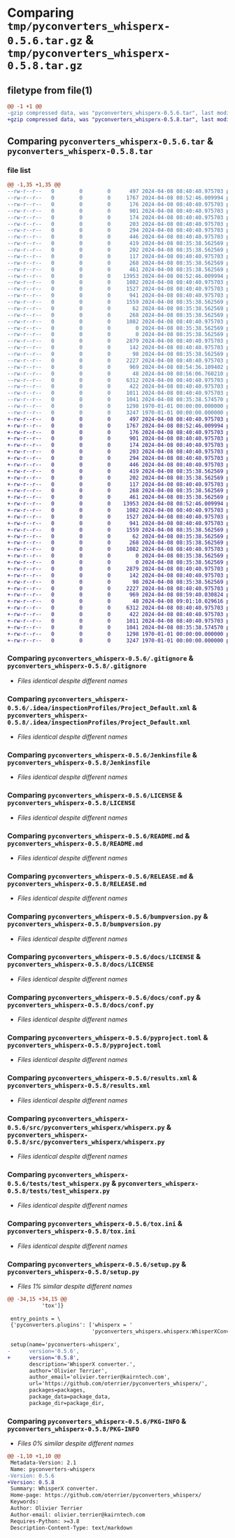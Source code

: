 # Comparing `tmp/pyconverters_whisperx-0.5.6.tar.gz` & `tmp/pyconverters_whisperx-0.5.8.tar.gz`

## filetype from file(1)

```diff
@@ -1 +1 @@
-gzip compressed data, was "pyconverters_whisperx-0.5.6.tar", last modified: Fri Jan  1 00:00:00 2016, max compression
+gzip compressed data, was "pyconverters_whisperx-0.5.8.tar", last modified: Fri Jan  1 00:00:00 2016, max compression
```

## Comparing `pyconverters_whisperx-0.5.6.tar` & `pyconverters_whisperx-0.5.8.tar`

### file list

```diff
@@ -1,35 +1,35 @@
--rw-r--r--   0        0        0      497 2024-04-08 08:40:40.975703 pyconverters_whisperx-0.5.6/.bumpversion.cfg
--rw-r--r--   0        0        0     1767 2024-04-08 08:52:46.009994 pyconverters_whisperx-0.5.6/.gitignore
--rw-r--r--   0        0        0      176 2024-04-08 08:40:40.975703 pyconverters_whisperx-0.5.6/.idea/.gitignore
--rw-r--r--   0        0        0      901 2024-04-08 08:40:40.975703 pyconverters_whisperx-0.5.6/.idea/inspectionProfiles/Project_Default.xml
--rw-r--r--   0        0        0      174 2024-04-08 08:40:40.975703 pyconverters_whisperx-0.5.6/.idea/inspectionProfiles/profiles_settings.xml
--rw-r--r--   0        0        0      203 2024-04-08 08:40:40.975703 pyconverters_whisperx-0.5.6/.idea/misc.xml
--rw-r--r--   0        0        0      294 2024-04-08 08:40:40.975703 pyconverters_whisperx-0.5.6/.idea/modules.xml
--rw-r--r--   0        0        0      446 2024-04-08 08:40:40.975703 pyconverters_whisperx-0.5.6/.idea/pyconverters_whisperx.iml
--rw-r--r--   0        0        0      419 2024-04-08 08:35:38.562569 pyconverters_whisperx-0.5.6/.pre-commit-config.yaml
--rw-r--r--   0        0        0      202 2024-04-08 08:35:38.562569 pyconverters_whisperx-0.5.6/.readthedocs.yml
--rw-r--r--   0        0        0      117 2024-04-08 08:40:40.975703 pyconverters_whisperx-0.5.6/AUTHORS.md
--rw-r--r--   0        0        0      268 2024-04-08 08:35:38.562569 pyconverters_whisperx-0.5.6/CHANGELOG.md
--rw-r--r--   0        0        0      461 2024-04-08 08:35:38.562569 pyconverters_whisperx-0.5.6/Dockerfile
--rw-r--r--   0        0        0    13953 2024-04-08 08:52:46.009994 pyconverters_whisperx-0.5.6/Jenkinsfile
--rw-r--r--   0        0        0     1082 2024-04-08 08:40:40.975703 pyconverters_whisperx-0.5.6/LICENSE
--rw-r--r--   0        0        0     1527 2024-04-08 08:40:40.975703 pyconverters_whisperx-0.5.6/README.md
--rw-r--r--   0        0        0      941 2024-04-08 08:40:40.975703 pyconverters_whisperx-0.5.6/RELEASE.md
--rw-r--r--   0        0        0     1559 2024-04-08 08:35:38.562569 pyconverters_whisperx-0.5.6/bumpversion.py
--rw-r--r--   0        0        0       62 2024-04-08 08:35:38.562569 pyconverters_whisperx-0.5.6/docs/.gitignore
--rw-r--r--   0        0        0      268 2024-04-08 08:35:38.562569 pyconverters_whisperx-0.5.6/docs/CHANGELOG.md
--rw-r--r--   0        0        0     1082 2024-04-08 08:40:40.975703 pyconverters_whisperx-0.5.6/docs/LICENSE
--rw-r--r--   0        0        0        0 2024-04-08 08:35:38.562569 pyconverters_whisperx-0.5.6/docs/_static/.gitkeep
--rw-r--r--   0        0        0        0 2024-04-08 08:35:38.562569 pyconverters_whisperx-0.5.6/docs/_templates/.gitkeep
--rw-r--r--   0        0        0     2879 2024-04-08 08:40:40.975703 pyconverters_whisperx-0.5.6/docs/conf.py
--rw-r--r--   0        0        0      142 2024-04-08 08:40:40.975703 pyconverters_whisperx-0.5.6/docs/index.rst
--rw-r--r--   0        0        0       98 2024-04-08 08:35:38.562569 pyconverters_whisperx-0.5.6/mypy.ini
--rw-r--r--   0        0        0     2227 2024-04-08 08:40:40.975703 pyconverters_whisperx-0.5.6/pyproject.toml
--rw-r--r--   0        0        0      969 2024-04-08 08:54:36.109402 pyconverters_whisperx-0.5.6/results.xml
--rw-r--r--   0        0        0       48 2024-04-08 08:56:06.760210 pyconverters_whisperx-0.5.6/src/pyconverters_whisperx/__init__.py
--rw-r--r--   0        0        0     6312 2024-04-08 08:40:40.975703 pyconverters_whisperx-0.5.6/src/pyconverters_whisperx/whisperx.py
--rw-r--r--   0        0        0      422 2024-04-08 08:40:40.975703 pyconverters_whisperx-0.5.6/tests/data/test.yaml
--rw-r--r--   0        0        0     1011 2024-04-08 08:40:40.975703 pyconverters_whisperx-0.5.6/tests/test_whisperx.py
--rw-r--r--   0        0        0     1041 2024-04-08 08:35:38.574570 pyconverters_whisperx-0.5.6/tox.ini
--rw-r--r--   0        0        0     1298 1970-01-01 00:00:00.000000 pyconverters_whisperx-0.5.6/setup.py
--rw-r--r--   0        0        0     3247 1970-01-01 00:00:00.000000 pyconverters_whisperx-0.5.6/PKG-INFO
+-rw-r--r--   0        0        0      497 2024-04-08 08:40:40.975703 pyconverters_whisperx-0.5.8/.bumpversion.cfg
+-rw-r--r--   0        0        0     1767 2024-04-08 08:52:46.009994 pyconverters_whisperx-0.5.8/.gitignore
+-rw-r--r--   0        0        0      176 2024-04-08 08:40:40.975703 pyconverters_whisperx-0.5.8/.idea/.gitignore
+-rw-r--r--   0        0        0      901 2024-04-08 08:40:40.975703 pyconverters_whisperx-0.5.8/.idea/inspectionProfiles/Project_Default.xml
+-rw-r--r--   0        0        0      174 2024-04-08 08:40:40.975703 pyconverters_whisperx-0.5.8/.idea/inspectionProfiles/profiles_settings.xml
+-rw-r--r--   0        0        0      203 2024-04-08 08:40:40.975703 pyconverters_whisperx-0.5.8/.idea/misc.xml
+-rw-r--r--   0        0        0      294 2024-04-08 08:40:40.975703 pyconverters_whisperx-0.5.8/.idea/modules.xml
+-rw-r--r--   0        0        0      446 2024-04-08 08:40:40.975703 pyconverters_whisperx-0.5.8/.idea/pyconverters_whisperx.iml
+-rw-r--r--   0        0        0      419 2024-04-08 08:35:38.562569 pyconverters_whisperx-0.5.8/.pre-commit-config.yaml
+-rw-r--r--   0        0        0      202 2024-04-08 08:35:38.562569 pyconverters_whisperx-0.5.8/.readthedocs.yml
+-rw-r--r--   0        0        0      117 2024-04-08 08:40:40.975703 pyconverters_whisperx-0.5.8/AUTHORS.md
+-rw-r--r--   0        0        0      268 2024-04-08 08:35:38.562569 pyconverters_whisperx-0.5.8/CHANGELOG.md
+-rw-r--r--   0        0        0      461 2024-04-08 08:35:38.562569 pyconverters_whisperx-0.5.8/Dockerfile
+-rw-r--r--   0        0        0    13953 2024-04-08 08:52:46.009994 pyconverters_whisperx-0.5.8/Jenkinsfile
+-rw-r--r--   0        0        0     1082 2024-04-08 08:40:40.975703 pyconverters_whisperx-0.5.8/LICENSE
+-rw-r--r--   0        0        0     1527 2024-04-08 08:40:40.975703 pyconverters_whisperx-0.5.8/README.md
+-rw-r--r--   0        0        0      941 2024-04-08 08:40:40.975703 pyconverters_whisperx-0.5.8/RELEASE.md
+-rw-r--r--   0        0        0     1559 2024-04-08 08:35:38.562569 pyconverters_whisperx-0.5.8/bumpversion.py
+-rw-r--r--   0        0        0       62 2024-04-08 08:35:38.562569 pyconverters_whisperx-0.5.8/docs/.gitignore
+-rw-r--r--   0        0        0      268 2024-04-08 08:35:38.562569 pyconverters_whisperx-0.5.8/docs/CHANGELOG.md
+-rw-r--r--   0        0        0     1082 2024-04-08 08:40:40.975703 pyconverters_whisperx-0.5.8/docs/LICENSE
+-rw-r--r--   0        0        0        0 2024-04-08 08:35:38.562569 pyconverters_whisperx-0.5.8/docs/_static/.gitkeep
+-rw-r--r--   0        0        0        0 2024-04-08 08:35:38.562569 pyconverters_whisperx-0.5.8/docs/_templates/.gitkeep
+-rw-r--r--   0        0        0     2879 2024-04-08 08:40:40.975703 pyconverters_whisperx-0.5.8/docs/conf.py
+-rw-r--r--   0        0        0      142 2024-04-08 08:40:40.975703 pyconverters_whisperx-0.5.8/docs/index.rst
+-rw-r--r--   0        0        0       98 2024-04-08 08:35:38.562569 pyconverters_whisperx-0.5.8/mypy.ini
+-rw-r--r--   0        0        0     2227 2024-04-08 08:40:40.975703 pyconverters_whisperx-0.5.8/pyproject.toml
+-rw-r--r--   0        0        0      969 2024-04-08 08:59:40.030824 pyconverters_whisperx-0.5.8/results.xml
+-rw-r--r--   0        0        0       48 2024-04-08 09:01:10.029616 pyconverters_whisperx-0.5.8/src/pyconverters_whisperx/__init__.py
+-rw-r--r--   0        0        0     6312 2024-04-08 08:40:40.975703 pyconverters_whisperx-0.5.8/src/pyconverters_whisperx/whisperx.py
+-rw-r--r--   0        0        0      422 2024-04-08 08:40:40.975703 pyconverters_whisperx-0.5.8/tests/data/test.yaml
+-rw-r--r--   0        0        0     1011 2024-04-08 08:40:40.975703 pyconverters_whisperx-0.5.8/tests/test_whisperx.py
+-rw-r--r--   0        0        0     1041 2024-04-08 08:35:38.574570 pyconverters_whisperx-0.5.8/tox.ini
+-rw-r--r--   0        0        0     1298 1970-01-01 00:00:00.000000 pyconverters_whisperx-0.5.8/setup.py
+-rw-r--r--   0        0        0     3247 1970-01-01 00:00:00.000000 pyconverters_whisperx-0.5.8/PKG-INFO
```

### Comparing `pyconverters_whisperx-0.5.6/.gitignore` & `pyconverters_whisperx-0.5.8/.gitignore`

 * *Files identical despite different names*

### Comparing `pyconverters_whisperx-0.5.6/.idea/inspectionProfiles/Project_Default.xml` & `pyconverters_whisperx-0.5.8/.idea/inspectionProfiles/Project_Default.xml`

 * *Files identical despite different names*

### Comparing `pyconverters_whisperx-0.5.6/Jenkinsfile` & `pyconverters_whisperx-0.5.8/Jenkinsfile`

 * *Files identical despite different names*

### Comparing `pyconverters_whisperx-0.5.6/LICENSE` & `pyconverters_whisperx-0.5.8/LICENSE`

 * *Files identical despite different names*

### Comparing `pyconverters_whisperx-0.5.6/README.md` & `pyconverters_whisperx-0.5.8/README.md`

 * *Files identical despite different names*

### Comparing `pyconverters_whisperx-0.5.6/RELEASE.md` & `pyconverters_whisperx-0.5.8/RELEASE.md`

 * *Files identical despite different names*

### Comparing `pyconverters_whisperx-0.5.6/bumpversion.py` & `pyconverters_whisperx-0.5.8/bumpversion.py`

 * *Files identical despite different names*

### Comparing `pyconverters_whisperx-0.5.6/docs/LICENSE` & `pyconverters_whisperx-0.5.8/docs/LICENSE`

 * *Files identical despite different names*

### Comparing `pyconverters_whisperx-0.5.6/docs/conf.py` & `pyconverters_whisperx-0.5.8/docs/conf.py`

 * *Files identical despite different names*

### Comparing `pyconverters_whisperx-0.5.6/pyproject.toml` & `pyconverters_whisperx-0.5.8/pyproject.toml`

 * *Files identical despite different names*

### Comparing `pyconverters_whisperx-0.5.6/results.xml` & `pyconverters_whisperx-0.5.8/results.xml`

 * *Files identical despite different names*

### Comparing `pyconverters_whisperx-0.5.6/src/pyconverters_whisperx/whisperx.py` & `pyconverters_whisperx-0.5.8/src/pyconverters_whisperx/whisperx.py`

 * *Files identical despite different names*

### Comparing `pyconverters_whisperx-0.5.6/tests/test_whisperx.py` & `pyconverters_whisperx-0.5.8/tests/test_whisperx.py`

 * *Files identical despite different names*

### Comparing `pyconverters_whisperx-0.5.6/tox.ini` & `pyconverters_whisperx-0.5.8/tox.ini`

 * *Files identical despite different names*

### Comparing `pyconverters_whisperx-0.5.6/setup.py` & `pyconverters_whisperx-0.5.8/setup.py`

 * *Files 1% similar despite different names*

```diff
@@ -34,15 +34,15 @@
           'tox']}
 
 entry_points = \
 {'pyconverters.plugins': ['whisperx = '
                           'pyconverters_whisperx.whisperx:WhisperXConverter']}
 
 setup(name='pyconverters-whisperx',
-      version='0.5.6',
+      version='0.5.8',
       description='WhisperX converter.',
       author='Olivier Terrier',
       author_email='olivier.terrier@kairntech.com',
       url='https://github.com/oterrier/pyconverters_whisperx/',
       packages=packages,
       package_data=package_data,
       package_dir=package_dir,
```

### Comparing `pyconverters_whisperx-0.5.6/PKG-INFO` & `pyconverters_whisperx-0.5.8/PKG-INFO`

 * *Files 0% similar despite different names*

```diff
@@ -1,10 +1,10 @@
 Metadata-Version: 2.1
 Name: pyconverters-whisperx
-Version: 0.5.6
+Version: 0.5.8
 Summary: WhisperX converter.
 Home-page: https://github.com/oterrier/pyconverters_whisperx/
 Keywords: 
 Author: Olivier Terrier
 Author-email: olivier.terrier@kairntech.com
 Requires-Python: >=3.8
 Description-Content-Type: text/markdown
```

